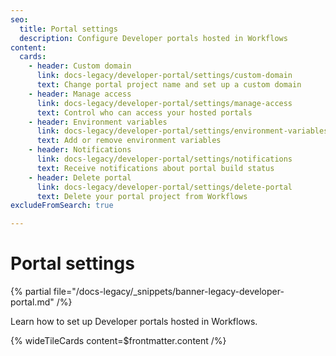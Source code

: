```yaml
---
seo:
  title: Portal settings
  description: Configure Developer portals hosted in Workflows
content:
  cards:
    - header: Custom domain
      link: docs-legacy/developer-portal/settings/custom-domain
      text: Change portal project name and set up a custom domain
    - header: Manage access
      link: docs-legacy/developer-portal/settings/manage-access
      text: Control who can access your hosted portals
    - header: Environment variables
      link: docs-legacy/developer-portal/settings/environment-variables
      text: Add or remove environment variables
    - header: Notifications
      link: docs-legacy/developer-portal/settings/notifications
      text: Receive notifications about portal build status
    - header: Delete portal
      link: docs-legacy/developer-portal/settings/delete-portal
      text: Delete your portal project from Workflows
excludeFromSearch: true

---
```


# Portal settings

{% partial file="/docs-legacy/_snippets/banner-legacy-developer-portal.md" /%}

Learn how to set up Developer portals hosted in Workflows.

{% wideTileCards content=$frontmatter.content /%}
